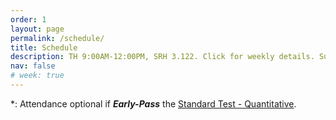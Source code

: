 ```yaml
---
order: 1
layout: page
permalink: /schedule/
title: Schedule
description: TH 9:00AM-12:00PM, SRH 3.122. Click for weekly details. Subject to change.
nav: false
# week: true
---
```


<!-- A typical weekly session will have three components:

1. **Lecture on reading materials and statistics.** During the first hour, I will typically give a lecture to cover the major points of the week. I will also answer any of your questions.

2. **In class practice on empirical methods.** We will solve problems and practice empirical methods in class.

3. **In class preparation and presentation.** The last hour helps you prepare your replication project. -->

\*\: Attendance optional if **_Early-Pass_** the [Standard Test - Quantitative](/test_quant/).

<!-- {% include week.html %} -->

